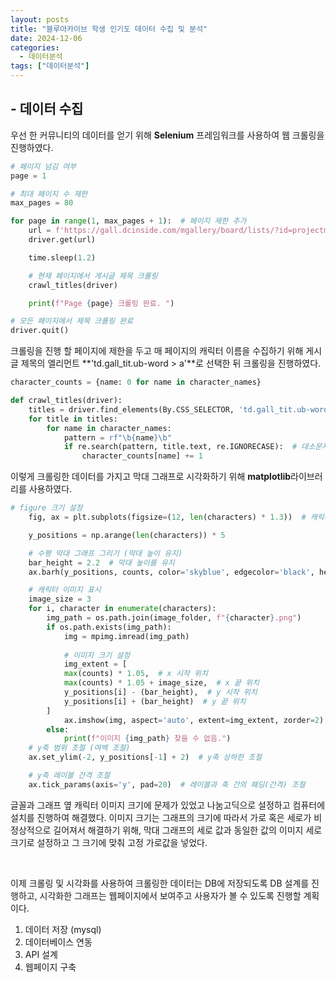 ```yaml
---
layout: posts
title: "블루아카이브 학생 인기도 데이터 수집 및 분석"
date: 2024-12-06
categories:
  - 데이터분석
tags: ["데이터분석"]
---
```


## - 데이터 수집

우선 한 커뮤니티의 데이터를 얻기 위해 **Selenium** 프레임워크를 사용하여 웹 크롤링을 진행하였다.

```py
# 페이지 넘김 여부
page = 1

# 최대 페이지 수 제한
max_pages = 80

for page in range(1, max_pages + 1):  # 페이지 제한 추가
    url = f'https://gall.dcinside.com/mgallery/board/lists/?id=projectmx&page={page}'
    driver.get(url)

    time.sleep(1.2)

    # 현재 페이지에서 게시글 제목 크롤링
    crawl_titles(driver) 

    print(f"Page {page} 크롤링 완료. ")

# 모든 페이지에서 제목 크롤링 완료
driver.quit()
```

크롤링을 진행 할 페이지에 제한을 두고 매 페이지의 캐릭터 이름을 수집하기 위해 게시글 제목의 엘리먼트 **'td.gall_tit.ub-word > a'**로 선택한 뒤 크롤링을 진행하였다.


```py
character_counts = {name: 0 for name in character_names}

def crawl_titles(driver):
    titles = driver.find_elements(By.CSS_SELECTOR, 'td.gall_tit.ub-word > a')
    for title in titles:
        for name in character_names:
            pattern = rf"\b{name}\b"
            if re.search(pattern, title.text, re.IGNORECASE):  # 대소문자 구분하지 않음
                character_counts[name] += 1
```

이렇게 크롤링한 데이터를 가지고 막대 그래프로 시각화하기 위해 **matplotlib**라이브러리를 사용하였다.

```py
# figure 크기 설정 
    fig, ax = plt.subplots(figsize=(12, len(characters) * 1.3))  # 캐릭터 수에 맞춰 세로 크기 조정

    y_positions = np.arange(len(characters)) * 5

    # 수평 막대 그래프 그리기 (막대 높이 유지)
    bar_height = 2.2  # 막대 높이를 유지
    ax.barh(y_positions, counts, color='skyblue', edgecolor='black', height=bar_height)

    # 캐릭터 이미지 표시
    image_size = 3
    for i, character in enumerate(characters):
        img_path = os.path.join(image_folder, f"{character}.png")
        if os.path.exists(img_path):
            img = mpimg.imread(img_path)
            
            # 이미지 크기 설정 
            img_extent = [
            max(counts) * 1.05,  # x 시작 위치
            max(counts) * 1.05 + image_size,  # x 끝 위치
            y_positions[i] - (bar_height),  # y 시작 위치
            y_positions[i] + (bar_height)  # y 끝 위치
        ]
            ax.imshow(img, aspect='auto', extent=img_extent, zorder=2)  # 이미지 높이 조정
        else:
            print(f"이미지 {img_path} 찾을 수 없음.")
    # y축 범위 조절 (여백 조절)
    ax.set_ylim(-2, y_positions[-1] + 2)  # y축 상하한 조절

    # y축 레이블 간격 조절
    ax.tick_params(axis='y', pad=20)  # 레이블과 축 간의 패딩(간격) 조절
```

글꼴과 그래프 옆 캐릭터 이미지 크기에 문제가 있었고 나눔고딕으로 설정하고 컴퓨터에 설치를 진행하여 해결했다. 이미지 크기는 그래프의 크기에 따라서 가로 혹은 세로가 비정상적으로 길어져서 해결하기 위해, 막대 그래프의 세로 값과 동일한 값의 이미지 세로 크기로 설정하고 그 크기에 맞춰 고정 가로값을 넣었다.

<br>

이제 크롤링 및 시각화를 사용하여 크롤링한 데이터는 DB에 저장되도록 DB 설계를 진행하고, 시각화한 그래프는 웹페이지에서 보여주고 사용자가 볼 수 있도록 진행할 계획이다.

1. 데이터 저장 (mysql)
2. 데이터베이스 연동
3. API 설계
4. 웹페이지 구축
